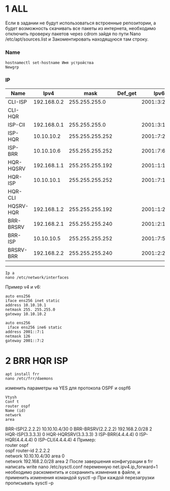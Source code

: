 # 1 ALL
Если в задании не будут использоваться встроенные репозитории, а будет возможность скачивать все пакеты из интернета, необходимо отключить проверку пакетов через cdrom зайдя по пути Nano /etc/apt/sources.list и Закоментировать находящуюся там строку.  
### Name   
```
hostnamectl set-hostname Имя устройства  
Newgrp
```
### IP
|Name|Ipv4|mask|Def_get|Ipv6|
|---|---|---|---|---|
|CLI-ISP|192.168.0.2|255.255.255.0||2001::3:2/120|
|CLI-HQR|||||
|ISP-ClI|192.168.0.1|255.255.255.0||2001::3:1/120|  
|ISP-HQR|10.10.10.2|255.255.255.252||2001::7:2/126| 
|ISP-BRR|10.10.10.6|255.255.255.252||2001::7:6/126| 
|HQR-HQSRV|192.168.1.1|255.255.255.192||2001::1:1/122| 
|HQR-ISP|10.10.10.1|255.255.255.252||2001::7:1/126| 
|HQR-CLI|||||
|HQSRV-HQR|192.168.1.2|255.255.255.192||2001::1:2/122|
|BRR-BRSRV|192.168.2.1|255.255.255.240||2001::2:1/124| 
|BRR- ISP|10.10.10.5|255.255.255.252||2001::7:5/126|
|BRSRV-BRR|192.168.2.2|255.255.255.240||2001::2:2/124|
---
```
Ip a  
nano /etc/network/interfaces  
```
Пример v4 и v6:  
```  
auto ens256  
iface ens256 inet static   
address 10.10.10.1  
netmask 255. 255.255.0    
gateway 10.10.10.2  
```
```
auto ens256 
 iface ens256 ine6 static 
address 2001::7:1 
netmask 126 
gateway 2001::7:2
```
# 2 BRR HQR ISP
```
apt install frr 
nano /etc/frr/daemons
```
изменить параметры на YES для протокола OSPF и ospf6 
```
Vtysh 
Conf t  
router ospf 
Name (id) 
network 
area
```
BRR-ISP(2.2.2.2) 
10.10.10.4/30 
0 
BRR-BRSRV(2.2.2.2) 
192.168.2.0/28 
2 
HQR-ISP(3.3.3.3) 
0
HQR-HQRSRV(3.3.3.3) 
3 
ISP-BRR(4.4.4.4) 
0 
ISP-HQR(4.4.4.4) 
0 
ISP-CLI(4.4.4.4) 
4 
Пример:  
router ospf  
ospf router-id 2.2.2.2  
network 10.10.10.4/30 area 0  
network 192.168.2.0/28 area 2 
После завершения конфигурации в frr написать write 
nano /etc/sysctl.conf 
переменную net.ipv4.ip_forward=1 необходимо раскоментить и сохранинть измнения в файле, и применить изменения командой sysctl –p 
При каждой перезагрузки прописывать sysctl –p 
